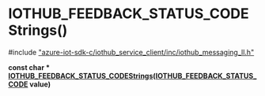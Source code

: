 # IOTHUB_FEEDBACK_STATUS_CODEStrings()

\#include ["azure-iot-sdk-c/iothub_service_client/inc/iothub_messaging_ll.h"](../iot-c-ref-iothub-messaging-ll-h.md)  

**const char * [IOTHUB_FEEDBACK_STATUS_CODEStrings](#iothub__messaging__ll_8h_1a36f7d7cbd26045dea5ee0862ac26e391)([IOTHUB_FEEDBACK_STATUS_CODE](#iothub__messaging__ll_8h_1a5b57127ee43a2e8919c3f8225c628498) value)**

